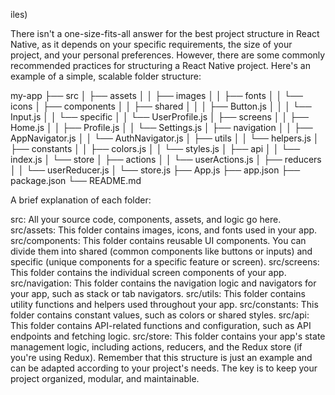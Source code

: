 iles)

There isn't a one-size-fits-all answer for the best project structure in React Native, as it depends on your specific requirements, the size of your project, and your personal preferences. However, there are some commonly recommended practices for structuring a React Native project. Here's an example of a simple, scalable folder structure:

my-app
├── src
│   ├── assets
│   │   ├── images
│   │   ├── fonts
│   │   └── icons
│   ├── components
│   │   ├── shared
│   │   │   ├── Button.js
│   │   │   └── Input.js
│   │   └── specific
│   │       └── UserProfile.js
│   ├── screens
│   │   ├── Home.js
│   │   ├── Profile.js
│   │   └── Settings.js
│   ├── navigation
│   │   ├── AppNavigator.js
│   │   └── AuthNavigator.js
│   ├── utils
│   │   └── helpers.js
│   ├── constants
│   │   ├── colors.js
│   │   └── styles.js
│   ├── api
│   │   └── index.js
│   └── store
│       ├── actions
│       │   └── userActions.js
│       ├── reducers
│       │   └── userReducer.js
│       └── store.js
├── App.js
├── app.json
├── package.json
└── README.md

A brief explanation of each folder:

src: All your source code, components, assets, and logic go here.
src/assets: This folder contains images, icons, and fonts used in your app.
src/components: This folder contains reusable UI components. You can divide them into shared (common components like buttons or inputs) and specific (unique components for a specific feature or screen).
src/screens: This folder contains the individual screen components of your app.
src/navigation: This folder contains the navigation logic and navigators for your app, such as stack or tab navigators.
src/utils: This folder contains utility functions and helpers used throughout your app.
src/constants: This folder contains constant values, such as colors or shared styles.
src/api: This folder contains API-related functions and configuration, such as API endpoints and fetching logic.
src/store: This folder contains your app's state management logic, including actions, reducers, and the Redux store (if you're using Redux).
Remember that this structure is just an example and can be adapted according to your project's needs. The key is to keep your project organized, modular, and maintainable.